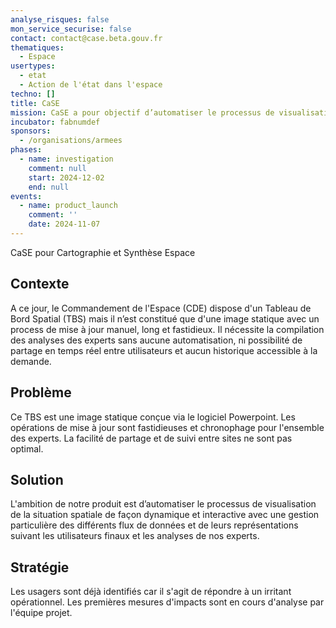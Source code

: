 ```yaml
---
analyse_risques: false
mon_service_securise: false
contact: contact@case.beta.gouv.fr
thematiques:
  - Espace
usertypes:
  - etat
  - Action de l'état dans l'espace
techno: []
title: CaSE
mission: CaSE a pour objectif d’automatiser le processus de visualisation de la situation spatiale de façon dynamique et interactive avec une gestion particulière des différents flux de données et de leurs représentations au profit des utilisateurs finaux
incubator: fabnumdef
sponsors:
  - /organisations/armees
phases:
  - name: investigation
    comment: null
    start: 2024-12-02
    end: null
events:
  - name: product_launch
    comment: ''
    date: 2024-11-07
---
```

CaSE pour Cartographie et Synthèse Espace

## Contexte
A ce jour, le Commandement de l'Espace (CDE) dispose d'un Tableau de Bord Spatial (TBS) mais il n’est constitué que d'une image statique avec un process de mise à jour manuel, long et fastidieux. Il nécessite la compilation des analyses des experts sans aucune automatisation, ni possibilité de partage en temps réel entre utilisateurs et aucun historique accessible à la demande.

## Problème

Ce TBS est une image statique conçue via le logiciel Powerpoint.
Les opérations de mise à jour sont fastidieuses et chronophage pour l'ensemble des experts. 
La facilité de partage et de suivi entre sites ne sont pas optimal. 

## Solution

L'ambition de notre produit est d’automatiser le processus de visualisation de la situation spatiale de façon dynamique et interactive avec une gestion particulière des différents flux de données et de leurs représentations suivant les utilisateurs finaux et les analyses de nos experts.


## Stratégie

Les usagers sont déjà identifiés car il s'agit de répondre à un irritant opérationnel.
Les premières mesures d'impacts sont en cours d'analyse par l'équipe projet.
